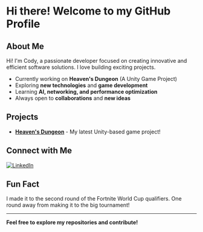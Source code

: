 # Hi there! Welcome to my GitHub Profile

## About Me
Hi! I'm Cody, a passionate developer focused on creating innovative and efficient software solutions. I love building exciting projects.

- Currently working on **Heaven's Dungeon** (A Unity Game Project)
- Exploring **new technologies** and **game development**
- Learning **AI, networking, and performance optimization**
- Always open to **collaborations** and **new ideas**

## Projects
- **[Heaven's Dungeon](#)** - My latest Unity-based game project!

## Connect with Me
[![LinkedIn](https://img.shields.io/badge/LinkedIn-blue?style=for-the-badge&logo=linkedin)](https://www.linkedin.com/in/codyjamesbrohman)

## Fun Fact
I made it to the second round of the Fortnite World Cup qualifiers. One round away from making it to the big tournament!

---
**Feel free to explore my repositories and contribute!**

